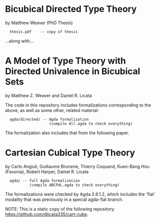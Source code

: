 
# Bicubical Directed Type Theory
by Matthew Weaver (PhD Thesis)
```
  thesis.pdf    -- copy of thesis
```

...along with...

# A Model of Type Theory with Directed Univalence in Bicubical Sets
by Matthew Z. Weaver and Daniel R. Licata

The code in this repository includes formalizations corresponding to the above, as well as some other, related material:
```
  agda/directed/ -- Agda formalization
                    (compile All.agda to check everything)
```

The formalization also includes that from the following paper.

# Cartesian Cubical Type Theory
by Carlo Angiuli, Guillaume Brunerie, Thierry Coquand,
Kuen-Bang Hou (Favonia), Robert Harper, Daniel R. Licata

```
  agda/ -- full Agda formalization
           (compile ABCFHL.agda to check everything)
```

The formalizations were checked by Agda 2.6.1.2, which includes the
'flat' modality that was previously in a special agda-flat branch.

NOTE: This is a static copy of the following repository: https://github.com/dlicata335/cart-cube.
